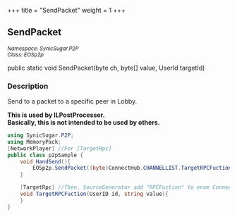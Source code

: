 +++
title = "SendPacket"
weight = 1
+++
## SendPacket
<small>*Namespace: SynicSugar.P2P* <br>
*Class: EOSp2p* </small>

public static void SendPacket(byte ch, byte[] value, UserId targetId)


### Description
Send to a packet to a specific peer in Lobby.

**This is used by ILPostProcesser.**<br>
**Basically, this is not intended to be used by others.**<br>


```cs
using SynicSugar.P2P;
using MemoryPack;
[NetworkPlayer] //For [TargetRpc]
public class p2pSample {
    void HandSend(){
        EOSp2p.SendPacket((byte)ConnectHub.CHANNELLIST.TargetRPCFuction, MemoryPack.MemoryPackSerializer.Serialize("HELLO"), attackUserId).Forget();
    }

    [TargetRpc] //Then, SourceGenerator add "RPCFuction" to enum ConnectHub.CHANNELLIST.
    void TargetRPCFuction(UserID id, string value){
    }
}
```